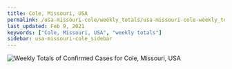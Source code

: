 ```yaml
---
title: Cole, Missouri, USA
permalink: /usa-missouri-cole/weekly_totals/usa-missouri-cole-weekly_totals.html
last_updated: Feb 9, 2021
keywords: ["Cole, Missouri, USA", "weekly totals"]
sidebar: usa-missouri-cole_sidebar
---
```


![Weekly Totals of Confirmed Cases for Cole, Missouri, USA](/covid_tracker/images/graphs/usa-missouri-cole-weekly_totals_graph.png)
